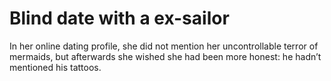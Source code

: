 Blind date with a ex-sailor===========================


In her online dating profile, she did not mention her uncontrollable terror of mermaids, but afterwards she wished she had been more honest: he hadn’t mentioned his tattoos.